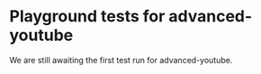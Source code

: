 # Playground tests for advanced-youtube
We are still awaiting the first test run for advanced-youtube.
